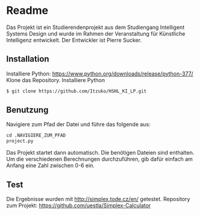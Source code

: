 # Readme
Das Projekt ist ein Studierendenprojekt aus dem Studiengang Intelligent Systems Design und wurde im Rahmen der Veranstaltung für Künstliche Intelligenz entwickelt. Der Entwickler ist Pierre Sucker.

## Installation

Installiere Python: https://www.python.org/downloads/release/python-377/
Klone das Repository.
Installiere Python

```bash
$ git clone https://github.com/Itzuko/HSHL_KI_LP.git
```

## Benutzung

Navigiere zum Pfad der Datei und führe das folgende aus:
```python
cd .NAVIGIERE_ZUM_PFAD
project.py
```
Das Projekt startet dann automatisch. Die benötigen Dateien sind enthalten. Um die verschiedenen Berechnungen durchzuführen, gib dafür einfach am Anfang eine Zahl zwischen 0-6 ein.

## Test
Die Ergebnisse wurden mit http://simplex.tode.cz/en/ getestet. 
Repository zum Projekt: https://github.com/uestla/Simplex-Calculator
